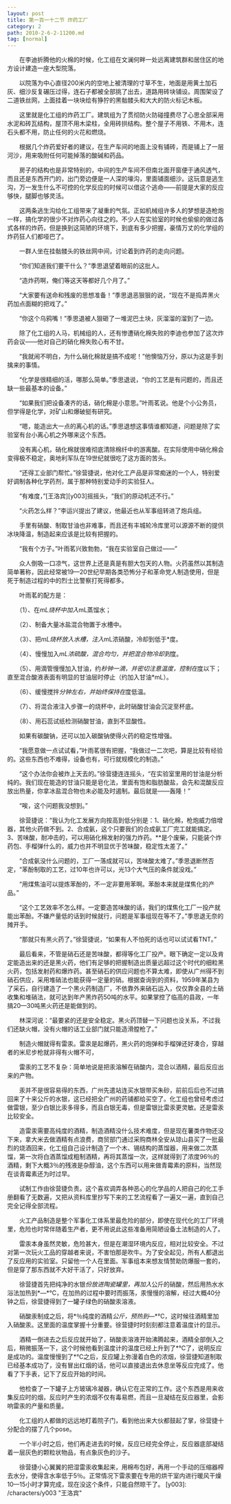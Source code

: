 ```yaml
---
layout: post
title: 第一百一十二节 炸药工厂
category: 2
path: 2010-2-6-2-11200.md
tag: [normal]
---
```


　　在李迪折腾他的火棉的时候，化工组在文澜何畔一处远离建筑群和居住区的地方设计建造一座大型院落。

　　以院落为中心直径200米内的空地上被清理的寸草不生，地面是用黄土加石灰、细沙反复碾压过得，连石子都被全部挑了出去，道路用砖块铺设。周围架设了二道铁丝网，上面挂着一块块绘有狰狞的黑骷髅头和大大的防火标记木板。

　　这里就是化工组的炸药工厂。建筑组为了贯彻防火防碰撞费尽了心思全部采用水泥和砖瓦结构，屋顶不用木梁柱，全用砖拱结构。整个屋子不用铁、不用木，连石头都不用，防止任何的火花和燃烧。

　　根据几个炸药爱好者的建议，在生产车间的地面上没有铺砖，而是铺上了一层河沙，用来吸附任何可能掉落的酸碱和药品。

　　房子的结构也是非常特别的，中间的生产车间不但南北面开窗便于通风透气，而且还是东西开门的，出门旁边便是一人深的壕沟，里面铺面细沙。这玩意是逃生沟，万一发生什么不可控的化学反应的时候可以借这个逃命——前提是大家的反应够快，腿脚也够灵活。

　　这两条逃生沟给化工组带来了凝重的气氛。正如机械组许多人的梦想是造枪炮一样，搞化学的很少不对炸药心向往之的。不少人在实验室的时候也偷偷的做过各式各样的炸药，但是换到这简陋的环境下，到底有多少把握，豪情万丈的化学组的炸药狂人们都哑巴了。

　　一群人坐在挂骷髅头的铁丝网中间，讨论着到炸药的走向问题。

　　“你们知道我们要干什么？”季思退望着眼前的这批人。

　　“造炸药啊，俺们等这天等都好几个月了。”

　　“大家要有送命和残废的思想准备！”季思退恶狠狠的说，“现在不是捣弄黑火药加点面糊的把戏了。”

　　“你这个乌鸦嘴！”季思退被人狠砸了一堆泥巴土块，灰溜溜的溜到了一边。

　　除了化工组的人马，机械组的人，还有惨遭硝化棉失败的李迪也参加了这次炸药会议——他对自己的硝化棉失败心有不甘。

　　“我就闹不明白，为什么硝化棉就是搞不成呢！”他懊恼万分，原以为这是手到擒来的事情。

　　“化学是很精细的活，哪那么简单。”季思退说，“你的工艺是有问题的，而且还缺一些最基本的设备。”

　　“如果我们把设备凑齐的话，硝化棉是小意思。”叶雨茗说。他是个小公务员，但学得是化学，对矿山和爆破挺有研究。

　　“嗯，能造出大一点的离心机的话。”季思退想这事情谁都知道，问题是除了实验室有台小离心机之外哪来这个东西。

　　没有离心机，硝化棉就很难彻底清除棉纤中的游离酸。在实际使用中硝化棉会变得极不稳定，奥地利军队在19世纪就很吃了这方面的苦头。

　　“还得工业部门帮忙。”徐营捷说，他对化工产品是非常痴迷的一个人，特别爱好调制各种化学药剂，属于那种特别爱动手的实验狂人。

　　“有难度，”[王洛宾][y003]摇摇头，“我们的原动机还不行。”

　　“火药怎么样？”李运兴提出了建议，他最近也从军事组转进了炮兵组。

　　手里有硝酸、制取甘油也非难事，而且还有丰城轮冷库里可以源源不断的提供冰块降温，制造起来应该是比较有把握的。

　　“我有个方子。”叶雨茗兴致勃勃，“我在实验室自己做过——”

　　众人倒吸一口凉气，这世界上还是真是有胆大包天的人物。火药虽然以其制造简单著称，因此经常被19—20世纪早期各类恐怖分子和革命党人制造使用，但是死于制造过程的中的烈士比警察打死得都多。

　　叶雨茗的配方是：

　　（1）、在*mL烧杯中加入*mL蒸馏水；

　　（2）、制备大量冰盐混合物置于水槽中。

　　（3）、把*mL烧杯放入水槽，注入*mL浓硝酸，冷却到低于*度。

　　（4）、慢慢加入*mL浓硫酸，混合均匀，并把混合物冷却到*度。

　　（5）、用滴管慢慢加入甘油，约*秒钟一滴，并密切注意温度，控制在*度以下；直至混合酸液表面有明显的甘油层时停止（约加入甘油*mL）。

　　（6）、缓慢搅拌*分钟左右，并始终保持在*度低温。

　　（7）、将混合液注入步骤一的烧杯中，此时硝酸甘油会沉淀至杯底。

　　（8）、用石蕊试纸检测硝酸甘油，直到不显酸性。

　　如果有碳酸钠，还可以加入碳酸钠使得火药的稳定性增强。

　　“我愿意做一点试试看，”叶雨茗很有把握，“我做过一二次吧，算是比较有经验的。这些东西也不难得，设备也有，可行就规模化的制造。”

　　“这个办法你会被炸上天去的。”徐营捷连连摇头，“在实验室里用的甘油是分析纯的。我们现在能造的甘油只能是皂化法，里面有饱和脂肪酸盐，会先和混酸反应放出热量，你拿冰盐混合物也未必能及时遏制。最后就是——轰隆！”

　　“唉，这个问题我没想到。”

　　徐营捷说：“我认为化工发展方向按高到低分别是：1、硝化棉，枪炮威力倍增器，其他火药做不到。2、合成氨，这个只要我们的合成氨工厂完工就能搞定。3、苦味酸，耐冲击的，可以用硝化棉发射的强力炸药。**是个废柴，只能装个炸药包、手榴弹什么的，威力也并不明显优于苦味酸，稳定性太差了。”

　　“合成氨没什么问题的，工厂一落成就可以，苦味酸太难了。”季思退断然否定，“苯酚制取的工艺，过10年也许可以，光13个大气压的条件就没戏。”

　　“用煤焦油可以提炼苯酚的，不一定非要用苯啊。苯酚本来就是煤焦化的产品。”

　　“这个工艺效率不怎么样。一定要造苦味酸的话，我们的煤焦化工厂一投产就能出苯酚。不嫌产量低的话到时候就行，问题是军事组现在等不了。”季思退无奈的摊开手。

　　“那就只有黑火药了。”徐营捷说，“如果有人不怕死的话也可以试试看TNT。”

　　最后看来，不管是硝石还是苦味酸，都得等化工厂投产。眼下确定一定以及肯定能造出来的还是黑火药，他们有足够的把握制造出质量远超过这个时代的细粒黑火药，包括发射药和爆炸药。甚至硝石的供应问题也不算太难，即使从广州得不到硝石供应，采用堆硝法也能获得一定量的硝。根据查询到的资料，1959年某县为了采石，自行建造了一个黑火药制造厂，不依靠外来硝石运入，仅仅靠全县的土硝收集和堆硝法，就可达到年产黑炸药50吨的水平。如果掌控了临高的县政，一年搞20—30吨黑火药还是能做到的。

　　林深河说：“最要紧的还是安全稳定。黑火药顶替一下问题也没关系，不过我们还缺火帽，没有火帽的话工业部门就只能造滑膛枪了。”

　　制造火帽就得有雷汞。雷汞是起爆药，黑火药的炮弹和手榴弹还好凑合，穿越者的米尼步枪就非得有火帽不可，

　　雷汞的工艺不复杂：简单地说是把汞溶解在硝酸内，混合以酒精，最后反应出来的产物。

　　汞并不是很容易得的东西，广州先遣站连买水银带买朱砂，前前后后也不过搞回来了十来公斤的水银，这已经把全广州的药铺都给买空了。化工组也曾经考虑过做雷银，至少白银比汞多得多，而且白银无毒，但是雷银比雷汞更灵敏。还是雷汞比较安全。

　　造雷汞需要高纯度的酒精，制造酒精没什么技术难度，但是现在薯类作物还没下来，拿大米去做酒精有点浪费，商贸部门通过采购商林全安从琼山县买了一批最烈的烧酒回来，化工组自己设计制造了一个木、锡结构的蒸馏器，用来做二次蒸馏，第一次将白酒蒸馏成粗制酒精，再将其蒸馏一次，这样就得到了浓度96％的酒精，剩下大概3％的残液是杂醇油，这个东西可以用来做青霉素的原料，当然现在谈青霉素还为时过早。

　　试制工作由徐营捷负责。这个喜欢调弄各种恶心的化学品的人把自己的化工手册翻看了无数遍，又把从资料库里抄写下来的工艺流程看了一遍又一遍，直到自己完全记得全部流程。

　　火工产品制造是整个军事化工体系里最危险的部分，即使在现代化的工厂环境里，危险也时常伴随着生产者，更不用说此这些准备用简陋设备土法制造的人了。

　　雷汞本身虽然灵敏，危险甚大，但是在潮湿环境内反应，相对比较安全。不过对第一次玩火工品的穿越者来说，不害怕那是吹牛。为了安全起见，所有人都退出了反应用的实验室。只留他一个人在里面。军事组本来想友情赞助防爆服一套的，但是穿了那东西就不大好干活了，只好放弃。

　　徐营捷首先把纯净的水银*份放进陶瓷罐里，再加入*公斤的硝酸，然后用热水水浴法加热到*—*℃，在加热的过程中要时而振荡，汞慢慢的溶解，经过大概40分钟之后，徐营捷得到了一罐子绿色的硝酸汞溶液。

　　硝酸汞制成之后，将*％纯度的酒精*公斤，预热到*—*℃，这时候往酒精里加入硝酸汞。这里面的温度掌握十分重要。徐营捷时时刻刻都注意着温度计的显示。

　　酒精一倒进去之后反应就开始了，硝酸汞溶液开始沸腾起来，酒精全部倒入之后，稍微振荡一下，这个时候他看到温度计的温度已经上升到了*℃了，说明反应是成功的。温度慢慢到了*℃之后，反应罐上弥漫着白色的浓烟，徐营捷知道制取已经基本成功了，没有冒出红烟的话，他可以直接退出去休息坐等反应完成了。他看了下手表，记下了反应开始的时间。

　　他检查了一下罐子上方玻璃冷凝器，确认它在正常的工作。这个东西是用来收集反应时的烟，反应时产生的浓烟不仅有毒易燃，而且一旦凝结在反应器里，会影响雷汞的产量和质量。

　　化工组的人都做的远远地盯着院子门，看到他出来大伙都鼓起了掌，徐营捷十分配合的摆了几个pose。

　　一个半小时之后，他们再走进去的时候，反应已经完全停止，反应器底部凝结着一层灰色的颗粒状物品，有点象灰色的沙子。

　　徐营捷小心翼翼的把湿雷汞收集起来，用棉布包好，再用一个手动的压缩器榨去水分，使得含水率低于5％。正常情况下雷汞要在专用的烘干室内进行暖风干燥10—15小时才算完成，现在没这个条件，只能自然晾干了。
[y003]: /characters/y003 "王洛宾"
